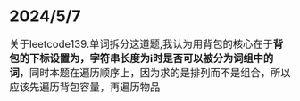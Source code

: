 # 2024/5/7 
<font size=4> 关于leetcode139.单词拆分这道题,我认为用背包的核心在于**背包的下标设置为，字符串长度为i时是否可以被分为词组中的词**，同时本题在遍历顺序上，因为求的是排列而不是组合，所以应该先遍历背包容量，再遍历物品